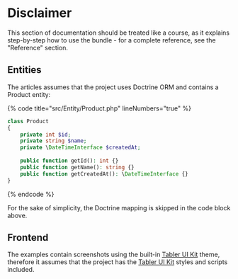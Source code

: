 # Disclaimer

This section of documentation should be treated like a course, as it explains step-by-step how to use the bundle - for a complete reference, see the "Reference" section.

## Entities

The articles assumes that the project uses Doctrine ORM and contains a Product entity:

{% code title="src/Entity/Product.php" lineNumbers="true" %}
```php
class Product
{
    private int $id;
    private string $name;
    private \DateTimeInterface $createdAt;
    
    public function getId(): int {}
    public function getName(): string {}
    public function getCreatedAt(): \DateTimeInterface {}
}
```
{% endcode %}

For the sake of simplicity, the Doctrine mapping is skipped in the code block above.

## Frontend

The examples contain screenshots using the built-in [Tabler UI Kit](https://tabler.io/) theme, therefore it assumes that the project has the [Tabler UI Kit](https://tabler.io/) styles and scripts included.
